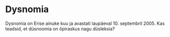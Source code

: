 # Dysnomia

Dysnomia on Erise ainuke kuu ja avastati laupäeval 10. septembril 2005. Kas
teadsid, et düsnoomia on õpiraskus nagu düsleksia?
